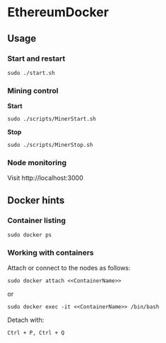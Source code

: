 # EthereumDocker

## Usage

### Start and restart

`sudo ./start.sh`

### Mining control

**Start**

`sudo ./scripts/MinerStart.sh`

**Stop**

`sudo ./scripts/MinerStop.sh`

### Node monitoring

Visit http://localhost:3000

## Docker hints

### Container listing

`sudo docker ps`

### Working with containers

Attach or connect to the nodes as follows:

`sudo docker attach <<ContainerName>>`

or

`sudo docker exec -it <<ContainerName>> /bin/bash`


Detach with:

`Ctrl + P, Ctrl + Q`
